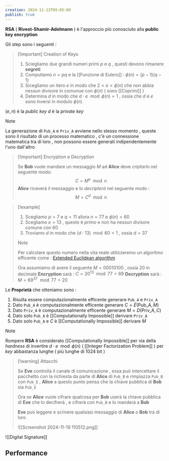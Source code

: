 ```yaml
---
creation: 2024-11-13T09:05:00
publish: true
---
```

**RSA** ( **Rivest-Shamir-Adelmann** ) è l'approccio più conosciuto alla **public key encryption**

Gli step sono i seguenti : 

>[!important] Creation of Keys
>
>1. Sciegliamo due grandi numeri primi $p$ e $q$ , questi devono rimanere **segreti** 
>2. Computiamo $n=pq$ e la [[Funzione di Eulero]] : $\phi(n)=(p-1)(q-1)$ 
>3. Sicegliamo un itero $e$ in modo che $2 < e <\phi(n)$ che non abbia nessun divisore in comunue con $\phi(n)$ ( sono [[Coprimi]] )
>4. Determina $d$ in modo che $d\cdot e \mod{\phi(n)}=1$ , ossia che $d$ e $e$ sono inversi in modulo $\phi(n)$

$(e,n)$ è la *public key* 
$d$ è la *private key*

>[!note] 
>
>La generazione di `Pub_A` e `Priv_A` avviene nello stesso momento , queste sono il risultato di un processo matematico , c'è un connessione matematica tra di loro , non possono essere generati indipendentemente l'uno dall'altro

>[!important] Encryption e Decryption
>
>Se **Bob** vuole mandare un messaggio $M$ ad **Alice** deve *criptarlo* nel seguente modo: 
>$$C=M^e \mod{n}$$
>**Alice** riceverà il messaggio e lo *decripterà* nel seguente modo : 
>$$M = C^d \mod{n}$$

>[!example] 
>
>1. Scegliamo $p=7$ e $q=11$ allora $n=77$ e $\phi(n)=60$ 
>2. Scegliamo $e=13$ , questo è *primo* e non ha nessun divisore comune con $60$
>3. Troviamo $d$ in modo che $(d \cdot 13)\mod{60} = 1$ , ossia $d=37$
>>[!note] 
>>
>>Per calcolare questo numero nella vita reale utilizzeremo un algoritmo efficente come : [Extended Euclidean algorithm](https://en.wikipedia.org/wiki/Extended_Euclidean_algorithm) 
>
>Ora assumiamo di avere il seguente $M=00010100$ , ossia $20$ in decimale
>**Encryption** sarà : $C=20^{13} \mod{77} = 69$
>**Decryption** sarà : $M = 69^{37} \mod{77}=20$

Le **Proprietà** che otteniamo sono : 
1. Risulta essere computazionalmente efficente generare `Pub_A` e `Priv_A`
2. Dato `Pub_A` è computazionalmente efficente generare $C=E(\text{Pub\_A}, M)$
3. Dato `Priv_A` è computazionalmente efficente generare $M = D(\text{Priv\_A},C)$ 
4. Dato solo `Pub_A` è [[Computationally Impossible]] derivare `Priv_A`
5. Dato solo `Pub_A` e $C$ è [[Computationally Impossible]] derivare $M$ 

>[!note] 
>
>Rompere **RSA** è considerato [[Computationally Impossible]] per via della *hardness* di  invertire $d\cdot e \mod{\phi(n)}$ ( [[Integer Factorization Problem]] ) per *key* abbastanza lunghe ( più lunghe di 1024 bit )

>[!warning] Attacchi
>
>Se **Eve** controlla il canale di comunicazione , essa può intercettare il pacchetto con la richiesta da parte di **Alice** di `Pub_B` e rimpiazza `Pub_B` con `Pub_E` , **Alice** a questo punto pensa che la chiave pubblica di **Bob** sia `Pub_E` 
>
>Ora se **Alice** vuole cifrare qualcosa per **Bob** userà la chiave pubblica di **Eve** che lo decifrerà , e cifrerà con `Pub_B` e lo manderà a **Bob**
>
>**Eve** può leggere e scrivere qualsiasi messaggio di **Alice** o **Bob** tra di loro
>
>![[Screenshot 2024-11-19 110512.png]]

![[Digital Signature]]

## Performance